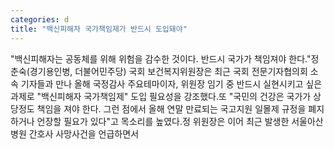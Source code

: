 ```yaml
---
categories: d
title: "백신피해자 국가책임제가 반드시 도입돼야"
---
```

"백신피해자는 공동체를 위해 위험을 감수한 것이다. 반드시 국가가 책임져야 한다."정춘숙(경기용인병, 더불어민주당) 국회 보건복지위원장은 최근 국회 전문기자협의회 소속 기자들과 만나 올해 국정감사 주요테마이자, 위원장 임기 중 반드시 실현시키고 싶은 과제로 "백신피해자 국가책임제" 도입 필요성을 강조했다.또 "국민의 건강은 국가가 상당정도 책임을 져야 한다. 그런 점에서 올해 연말 만료되는 국고지원 일몰제 규정을 폐지하거나 언장할 필요가 있다"고 목소리를 높였다.정 위원장은 이어 최근 발생한 서울아산병원 간호사 사망사건을 언급하면서